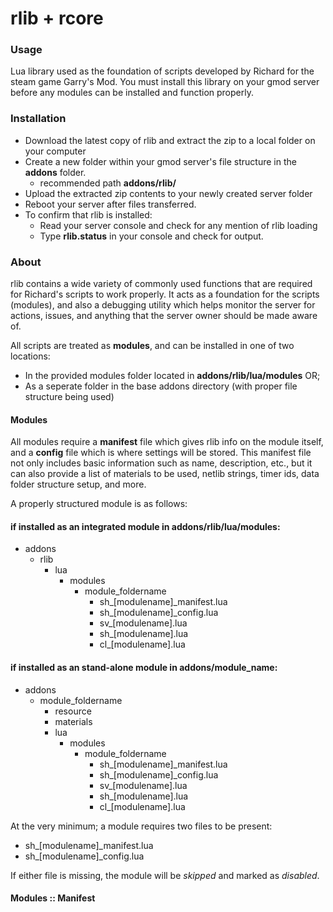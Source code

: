 # rlib + rcore

### Usage
Lua library used as the foundation of scripts developed by Richard for the steam game Garry's Mod.
You must install this library on your gmod server before any modules can be installed and function properly.

### Installation
- Download the latest copy of rlib and extract the zip to a local folder on your computer
- Create a new folder within your gmod server's file structure in the **addons** folder.
  - recommended path **addons/rlib/**
- Upload the extracted zip contents to your newly created server folder
- Reboot your server after files transferred.
- To confirm that rlib is installed:
  - Read your server console and check for any mention of rlib loading
  - Type **rlib.status** in your console and check for output.
  
### About
rlib contains a wide variety of commonly used functions that are required for Richard's scripts to work properly. It acts as a foundation for the scripts (modules), and also a debugging utility which helps monitor the server for actions, issues, and anything that the server owner should be made aware of.

All scripts are treated as **modules**, and can be installed in one of two locations:
- In the provided modules folder located in **addons/rlib/lua/modules** OR;
- As a seperate folder in the base addons directory (with proper file structure being used)

#### Modules
All modules require a **manifest** file which gives rlib info on the module itself, and a **config** file which is where settings will be stored. This manifest file not only includes basic information such as name, description, etc., but it can also provide a list of materials to be used, netlib strings, timer ids, data folder structure setup, and more.

A properly structured module is as follows:
  #### if installed as an integrated module in **addons/rlib/lua/modules**:
  - addons
    - rlib
      - lua
        - modules
          - module_foldername
            - sh_[modulename]_manifest.lua
            - sh_[modulename]_config.lua
            - sv_[modulename].lua
            - sh_[modulename].lua
            - cl_[modulename].lua
            
  #### if installed as an stand-alone module in **addons/module_name**:
  - addons
    - module_foldername
      - resource
      - materials
      - lua
        - modules
          - module_foldername
            - sh_[modulename]_manifest.lua
            - sh_[modulename]_config.lua
            - sv_[modulename].lua
            - sh_[modulename].lua
            - cl_[modulename].lua
            
At the very minimum; a module requires two files to be present:
  - sh_[modulename]_manifest.lua
  - sh_[modulename]_config.lua

If either file is missing, the module will be _skipped_ and marked as _disabled_.

#### Modules :: Manifest

